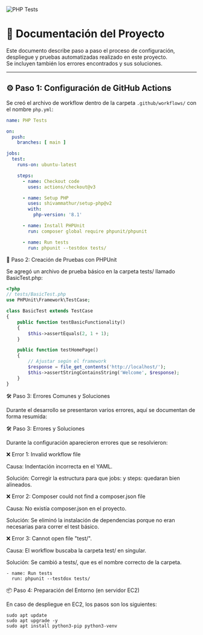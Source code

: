 ![PHP Tests](https://github.com/DeltaBairon/Despliegue_PHP/actions/workflows/PHP%20Tests/badge.svg)


# 📘 Documentación del Proyecto

Este documento describe paso a paso el proceso de configuración, despliegue y pruebas automatizadas realizado en este proyecto.  
Se incluyen también los errores encontrados y sus soluciones.

---

## ⚙️ Paso 1: Configuración de GitHub Actions

Se creó el archivo de workflow dentro de la carpeta `.github/workflows/` con el nombre `php.yml`:

```yaml
name: PHP Tests

on:
  push:
    branches: [ main ]

jobs:
  test:
    runs-on: ubuntu-latest

    steps:
      - name: Checkout code
        uses: actions/checkout@v3

      - name: Setup PHP
        uses: shivammathur/setup-php@v2
        with:
          php-version: '8.1'

      - name: Install PHPUnit
        run: composer global require phpunit/phpunit

      - name: Run tests
        run: phpunit --testdox tests/

```
🧪 Paso 2: Creación de Pruebas con PHPUnit

Se agregó un archivo de prueba básico en la carpeta tests/ llamado BasicTest.php:

```php
<?php
// tests/BasicTest.php
use PHPUnit\Framework\TestCase;

class BasicTest extends TestCase
{
    public function testBasicFunctionality()
    {
        $this->assertEquals(2, 1 + 1);
    }

    public function testHomePage()
    {
        // Ajustar según el framework
        $response = file_get_contents('http://localhost/');
        $this->assertStringContainsString('Welcome', $response);
    }
}
```
🛠️ Paso 3: Errores Comunes y Soluciones

Durante el desarrollo se presentaron varios errores, aquí se documentan de forma resumida:

🛠️ Paso 3: Errores y Soluciones

Durante la configuración aparecieron errores que se resolvieron:

❌ Error 1: Invalid workflow file

Causa: Indentación incorrecta en el YAML.

Solución: Corregir la estructura para que jobs: y steps: quedaran bien alineados.

❌ Error 2: Composer could not find a composer.json file

Causa: No existía composer.json en el proyecto.

Solución: Se eliminó la instalación de dependencias porque no eran necesarias para correr el test básico.

❌ Error 3: Cannot open file "test/".

Causa: El workflow buscaba la carpeta test/ en singular.

Solución: Se cambió a tests/, que es el nombre correcto de la carpeta.
```
- name: Run tests
  run: phpunit --testdox tests/
```
📦 Paso 4: Preparación del Entorno (en servidor EC2)

En caso de despliegue en EC2, los pasos son los siguientes:
```
sudo apt update
sudo apt upgrade -y
sudo apt install python3-pip python3-venv
```



